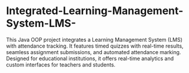 # Integrated-Learning-Management-System-LMS-
This Java OOP project integrates a Learning Management System (LMS) with attendance tracking. It features timed quizzes with real-time results, seamless assignment submissions, and automated attendance marking. Designed for educational institutions, it offers real-time analytics and custom interfaces for teachers and students.
